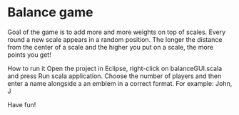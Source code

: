 # Balance game
Goal of the game is to add more and more weights on top of scales. Every round a new scale appears in a random position. 
The longer the distance from the center of a scale and the higher you put on a scale, the more points you get!

How to run it
Open the project in Eclipse, right-click on balanceGUI.scala and press Run scala application.
Choose the number of players and then enter a name alongside a an emblem in a correct format. For example: John, J

Have fun!
